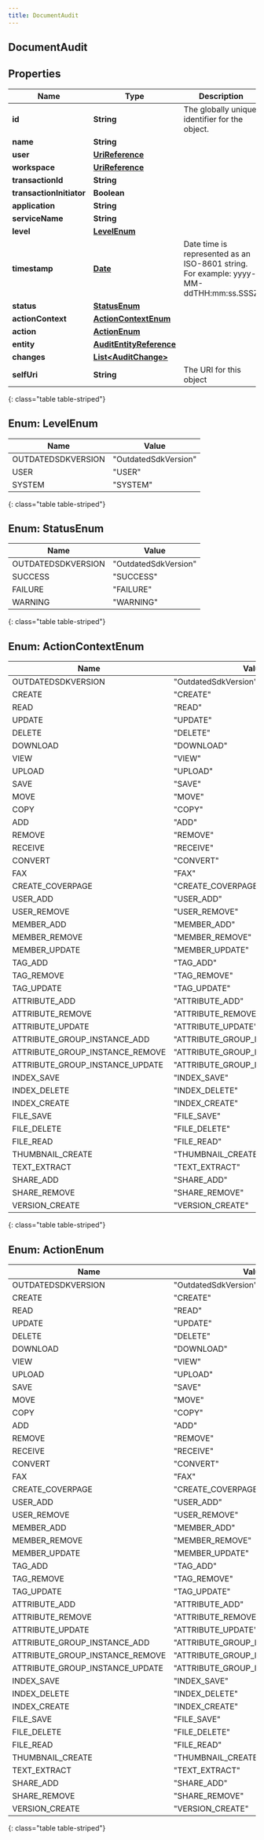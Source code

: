 ```yaml
---
title: DocumentAudit
---
```

## DocumentAudit


## Properties

| Name | Type | Description | Notes |
| ------------ | ------------- | ------------- | ------------- |
| **id** | **String** | The globally unique identifier for the object. |  [optional] |
| **name** | **String** |  |  [optional] |
| **user** | [**UriReference**](UriReference.html) |  |  [optional] |
| **workspace** | [**UriReference**](UriReference.html) |  |  [optional] |
| **transactionId** | **String** |  |  [optional] |
| **transactionInitiator** | **Boolean** |  |  [optional] |
| **application** | **String** |  |  [optional] |
| **serviceName** | **String** |  |  [optional] |
| **level** | [**LevelEnum**](#LevelEnum) |  |  [optional] |
| **timestamp** | [**Date**](Date.html) | Date time is represented as an ISO-8601 string. For example: yyyy-MM-ddTHH:mm:ss.SSSZ |  [optional] |
| **status** | [**StatusEnum**](#StatusEnum) |  |  [optional] |
| **actionContext** | [**ActionContextEnum**](#ActionContextEnum) |  |  [optional] |
| **action** | [**ActionEnum**](#ActionEnum) |  |  [optional] |
| **entity** | [**AuditEntityReference**](AuditEntityReference.html) |  |  [optional] |
| **changes** | [**List&lt;AuditChange&gt;**](AuditChange.html) |  |  [optional] |
| **selfUri** | **String** | The URI for this object |  [optional] |
{: class="table table-striped"}


<a name="LevelEnum"></a>

## Enum: LevelEnum

| Name | Value |
| ---- | ----- |
| OUTDATEDSDKVERSION | &quot;OutdatedSdkVersion&quot; |
| USER | &quot;USER&quot; |
| SYSTEM | &quot;SYSTEM&quot; |
{: class="table table-striped"}


<a name="StatusEnum"></a>

## Enum: StatusEnum

| Name | Value |
| ---- | ----- |
| OUTDATEDSDKVERSION | &quot;OutdatedSdkVersion&quot; |
| SUCCESS | &quot;SUCCESS&quot; |
| FAILURE | &quot;FAILURE&quot; |
| WARNING | &quot;WARNING&quot; |
{: class="table table-striped"}


<a name="ActionContextEnum"></a>

## Enum: ActionContextEnum

| Name | Value |
| ---- | ----- |
| OUTDATEDSDKVERSION | &quot;OutdatedSdkVersion&quot; |
| CREATE | &quot;CREATE&quot; |
| READ | &quot;READ&quot; |
| UPDATE | &quot;UPDATE&quot; |
| DELETE | &quot;DELETE&quot; |
| DOWNLOAD | &quot;DOWNLOAD&quot; |
| VIEW | &quot;VIEW&quot; |
| UPLOAD | &quot;UPLOAD&quot; |
| SAVE | &quot;SAVE&quot; |
| MOVE | &quot;MOVE&quot; |
| COPY | &quot;COPY&quot; |
| ADD | &quot;ADD&quot; |
| REMOVE | &quot;REMOVE&quot; |
| RECEIVE | &quot;RECEIVE&quot; |
| CONVERT | &quot;CONVERT&quot; |
| FAX | &quot;FAX&quot; |
| CREATE_COVERPAGE | &quot;CREATE_COVERPAGE&quot; |
| USER_ADD | &quot;USER_ADD&quot; |
| USER_REMOVE | &quot;USER_REMOVE&quot; |
| MEMBER_ADD | &quot;MEMBER_ADD&quot; |
| MEMBER_REMOVE | &quot;MEMBER_REMOVE&quot; |
| MEMBER_UPDATE | &quot;MEMBER_UPDATE&quot; |
| TAG_ADD | &quot;TAG_ADD&quot; |
| TAG_REMOVE | &quot;TAG_REMOVE&quot; |
| TAG_UPDATE | &quot;TAG_UPDATE&quot; |
| ATTRIBUTE_ADD | &quot;ATTRIBUTE_ADD&quot; |
| ATTRIBUTE_REMOVE | &quot;ATTRIBUTE_REMOVE&quot; |
| ATTRIBUTE_UPDATE | &quot;ATTRIBUTE_UPDATE&quot; |
| ATTRIBUTE_GROUP_INSTANCE_ADD | &quot;ATTRIBUTE_GROUP_INSTANCE_ADD&quot; |
| ATTRIBUTE_GROUP_INSTANCE_REMOVE | &quot;ATTRIBUTE_GROUP_INSTANCE_REMOVE&quot; |
| ATTRIBUTE_GROUP_INSTANCE_UPDATE | &quot;ATTRIBUTE_GROUP_INSTANCE_UPDATE&quot; |
| INDEX_SAVE | &quot;INDEX_SAVE&quot; |
| INDEX_DELETE | &quot;INDEX_DELETE&quot; |
| INDEX_CREATE | &quot;INDEX_CREATE&quot; |
| FILE_SAVE | &quot;FILE_SAVE&quot; |
| FILE_DELETE | &quot;FILE_DELETE&quot; |
| FILE_READ | &quot;FILE_READ&quot; |
| THUMBNAIL_CREATE | &quot;THUMBNAIL_CREATE&quot; |
| TEXT_EXTRACT | &quot;TEXT_EXTRACT&quot; |
| SHARE_ADD | &quot;SHARE_ADD&quot; |
| SHARE_REMOVE | &quot;SHARE_REMOVE&quot; |
| VERSION_CREATE | &quot;VERSION_CREATE&quot; |
{: class="table table-striped"}


<a name="ActionEnum"></a>

## Enum: ActionEnum

| Name | Value |
| ---- | ----- |
| OUTDATEDSDKVERSION | &quot;OutdatedSdkVersion&quot; |
| CREATE | &quot;CREATE&quot; |
| READ | &quot;READ&quot; |
| UPDATE | &quot;UPDATE&quot; |
| DELETE | &quot;DELETE&quot; |
| DOWNLOAD | &quot;DOWNLOAD&quot; |
| VIEW | &quot;VIEW&quot; |
| UPLOAD | &quot;UPLOAD&quot; |
| SAVE | &quot;SAVE&quot; |
| MOVE | &quot;MOVE&quot; |
| COPY | &quot;COPY&quot; |
| ADD | &quot;ADD&quot; |
| REMOVE | &quot;REMOVE&quot; |
| RECEIVE | &quot;RECEIVE&quot; |
| CONVERT | &quot;CONVERT&quot; |
| FAX | &quot;FAX&quot; |
| CREATE_COVERPAGE | &quot;CREATE_COVERPAGE&quot; |
| USER_ADD | &quot;USER_ADD&quot; |
| USER_REMOVE | &quot;USER_REMOVE&quot; |
| MEMBER_ADD | &quot;MEMBER_ADD&quot; |
| MEMBER_REMOVE | &quot;MEMBER_REMOVE&quot; |
| MEMBER_UPDATE | &quot;MEMBER_UPDATE&quot; |
| TAG_ADD | &quot;TAG_ADD&quot; |
| TAG_REMOVE | &quot;TAG_REMOVE&quot; |
| TAG_UPDATE | &quot;TAG_UPDATE&quot; |
| ATTRIBUTE_ADD | &quot;ATTRIBUTE_ADD&quot; |
| ATTRIBUTE_REMOVE | &quot;ATTRIBUTE_REMOVE&quot; |
| ATTRIBUTE_UPDATE | &quot;ATTRIBUTE_UPDATE&quot; |
| ATTRIBUTE_GROUP_INSTANCE_ADD | &quot;ATTRIBUTE_GROUP_INSTANCE_ADD&quot; |
| ATTRIBUTE_GROUP_INSTANCE_REMOVE | &quot;ATTRIBUTE_GROUP_INSTANCE_REMOVE&quot; |
| ATTRIBUTE_GROUP_INSTANCE_UPDATE | &quot;ATTRIBUTE_GROUP_INSTANCE_UPDATE&quot; |
| INDEX_SAVE | &quot;INDEX_SAVE&quot; |
| INDEX_DELETE | &quot;INDEX_DELETE&quot; |
| INDEX_CREATE | &quot;INDEX_CREATE&quot; |
| FILE_SAVE | &quot;FILE_SAVE&quot; |
| FILE_DELETE | &quot;FILE_DELETE&quot; |
| FILE_READ | &quot;FILE_READ&quot; |
| THUMBNAIL_CREATE | &quot;THUMBNAIL_CREATE&quot; |
| TEXT_EXTRACT | &quot;TEXT_EXTRACT&quot; |
| SHARE_ADD | &quot;SHARE_ADD&quot; |
| SHARE_REMOVE | &quot;SHARE_REMOVE&quot; |
| VERSION_CREATE | &quot;VERSION_CREATE&quot; |
{: class="table table-striped"}



